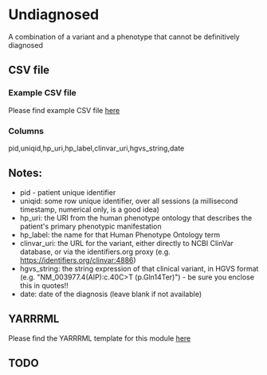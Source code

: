 # Undiagnosed

A combination of a variant and a phenotype that cannot be definitively diagnosed

## CSV file 

### Example CSV file
Please find example CSV file [here](../exemplar_csv/undiagnosed.csv)

### Columns

pid,uniqid,hp_uri,hp_label,clinvar_uri,hgvs_string,date


## Notes:
  * pid - patient unique identifier
  * uniqid:  some row unique identifier, over all sessions (a millisecond timestamp, numerical only, is a good idea)
  * hp_uri:  the URI from the human phenotype ontology that describes the patient's primary phenotypic manifestation
  * hp_label:  the name for that Human Phenotype Ontology term
  * clinvar_uri:  the URL for the variant, either directly to NCBI ClinVar database, or via the identifiers.org proxy (e.g. https://identifiers.org/clinvar:4886)
  * hgvs_string:  the string expression of that clinical variant, in HGVS format (e.g. "NM_003977.4(AIP):c.40C>T (p.Gln14Ter)") - be sure you enclose this in quotes!!
  * date:  date of the diagnosis (leave blank if not available)

## YARRRML

Please find the YARRRML template for this module [here](../templates/undiagnosed_yarrrml_template.yaml)


##  TODO

